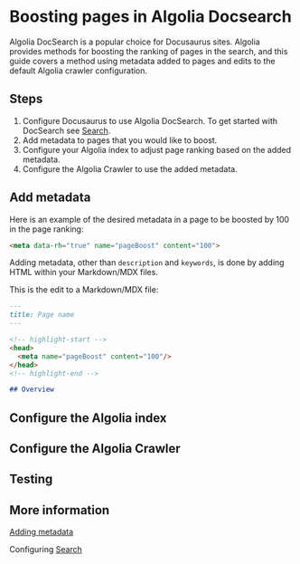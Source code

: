 # Boosting pages in Algolia Docsearch

Algolia DocSearch is a popular choice for Docusaurus sites. Algolia provides methods for boosting the ranking of pages in the search, and this guide covers a method using metadata added to pages and edits to the default Algolia crawler configuration.

## Steps

1. Configure Docusaurus to use Algolia DocSearch. To get started with DocSearch see [Search](../search.mdx).
2. Add metadata to pages that you would like to boost.
3. Configure your Algolia index to adjust page ranking based on the added metadata.
4. Configure the Algolia Crawler to use the added metadata.

## Add metadata

Here is an example of the desired metadata in a page to be boosted by 100 in the page ranking:

```html
<meta data-rh="true" name="pageBoost" content="100">
```

Adding metadata, other than `description` and `keywords`, is done by adding HTML within your Markdown/MDX files.

This is the edit to a Markdown/MDX file:

```md
---
title: Page name
---

<!-- highlight-start -->
<head>
  <meta name="pageBoost" content="100"/>
</head>
<!-- highlight-end -->

## Overview
```
## Configure the Algolia index

## Configure the Algolia Crawler

## Testing

## More information

[Adding metadata](../guides/markdown-features/markdown-features-head-metadata.mdx)

Configuring [Search](../search.mdx)
